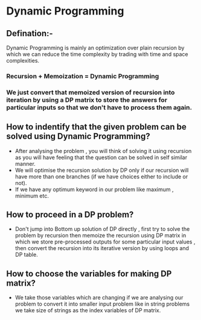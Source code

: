 # Dynamic Programming

## Defination:- 
Dynamic Programming is mainly an optimization over plain recursion by which we can reduce the time complexity by trading with time and space complexities.

### Recursion + Memoization = Dynamic Programming

### We just convert that memoized version of recursion into iteration by using a DP matrix to store the answers for particular inputs so that we don't have to process them again.

## How to indentify that the given problem can be solved using Dynamic Programming?
* After analysing the problem , you will think of solving it using recursion as you will have feeling that the question can be solved in self similar manner.
* We will optimise the recursion solution by DP only if our recursion will have more than one branches (if we have choices either to include or not).
* If we have any optimum keyword in our problem like maximum , minimum etc.

## How to proceed in a DP problem?
* Don't jump into Bottom up solution of DP directly , first try to solve the problem by recursion then memoize the recursion using DP matrix in which we store pre-processed 
outputs for some particular input values , then convert the recursion into its iterative version by using loops and DP table.

## How to choose the variables for making DP matrix?
* We take those variables which are changing if we are analysing our problem to convert it into smaller input problem like in string problems we take size of strings as the index variables of DP matrix.
